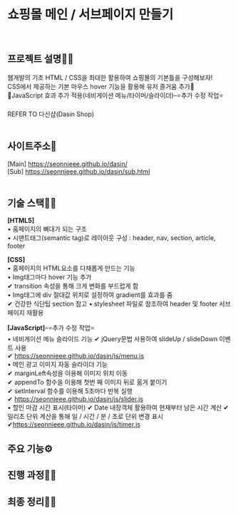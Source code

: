 <h1 fontSize="50px">쇼핑몰 메인 / 서브페이지 만들기</h1><br>

## 프로젝트 설명🐱‍🏍
웹개발의 기초 HTML / CSS을 최대한 활용하여 쇼핑몰의 기본틀을 구성해보자! <br>
CSS에서 제공하는 기본 마우스 hover 기능을 활용해 유저 즐거움 추가🤩 <br>
🚩JavaScript 효과 추가 적용(네비게이션 메뉴/타이머/슬라이더)–⭐추가 수정 작업⭐ <br><br>
REFER TO 다신샵(Dasin Shop) <br><br>

## 사이트주소🚀
[Main] https://seonnieee.github.io/dasin/ <br>
[Sub] https://seonnieee.github.io/dasin/sub.html <br><br>

## 기술 스택👩‍🔧
<strong>[HTML5]</strong> <br>
• 홈페이지의 뼈대가 되는 구조 <br>
• 시맨트태그(semantic tag)로 레이아웃 구성 : header, nav, section, article, footer <br>

<strong>[CSS]</strong><br>
• 홈페이지의 HTML요소를 다채롭게 만드는 기능 <br>
• Img태그마다 hover 기능 추가 <br>
✔ transition 속성을 통해 크게 변화를 부드럽게 함 <br>
• Img태그에 div 절대값 위치로 설정하여 gradient를 효과를 줌 <br>
✔ 건강한 식단팁 section 참고
• stylesheet 파일로 참조하여 header 및 footer 서브페이지 재활용 <br>

<strong>[JavaScript]</strong>–⭐추가 수정 작업⭐<br>
• 네비게이션 메뉴 슬라이드 기능
✔ jQuery문법 사용하여 slideUp / slideDown 이벤트 사용<br>
✔ https://seonnieee.github.io/dasin/js/menu.js <br>
• 메인 광고 이미지 자동 슬라이더 기능 <br>
✔ marginLeft속성을 이용해 이미지 위치 이동 <br>
✔ appendTo 함수을 이용해 첫번 째 이미지 뒤로 옮겨 붙이기 <br>
✔ setInterval 함수를 이용해 5초마다 반복 실행 <br>
✔ https://seonnieee.github.io/dasin/js/slider.js <br>
• 할인 마감 시간 표시(타이머)
✔ Date 내장객체 활용하여 현재부터 남은 시간 계산
✔ 밀리초 단위 계산을 통해 일 / 시간 / 분 / 초로 단위 변경 표시
✔https://seonnieee.github.io/dasin/js/timer.js

## 주요 기능⚙

## 진행 과정🏃‍♀️

## 최종 정리🤸‍♀️
